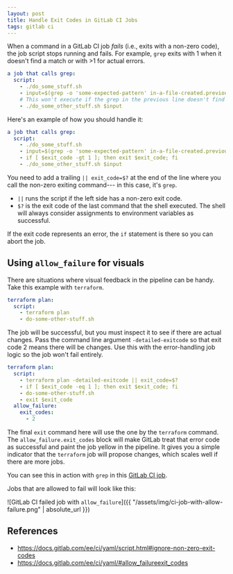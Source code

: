 ```yaml
---
layout: post
title: Handle Exit Codes in GitLab CI Jobs
tags: gitlab ci
---
```


When a command in a GitLab CI job _fails_ (i.e., exits with a non-zero code), the job script stops running and fails.
For example, `grep` exits with 1 when it doesn't find a match or with >1 for actual errors.

```yaml
a job that calls grep:
  script:
    - ./do_some_stuff.sh
    - input=$(grep -o 'some-expected-pattern' in-a-file-created.previously)
    # This won't execute if the grep in the previous line doesn't find a match.
    - ./do_some_other_stuff.sh $input
```

Here's an example of how you should handle it:

```yaml
a job that calls grep:
  script:
    - ./do_some_stuff.sh
    - input=$(grep -o 'some-expected-pattern' in-a-file-created.previously) || exit_code=$?
    - if [ $exit_code -gt 1 ]; then exit $exit_code; fi
    - ./do_some_other_stuff.sh $input
```

You need to add a trailing `|| exit_code=$?` at the end of the line where you call the non-zero exiting command---
in this case, it's `grep`.

- `||` runs the script if the left side has a non-zero exit code.
- `$?` is the exit code of the last command that the shell executed. The shell will always consider assignments to
    environment variables as successful.

If the exit code represents an error, the `if` statement is there so you can abort the job.

## Using `allow_failure` for visuals

There are situations where visual feedback in the pipeline can be handy. Take this example with `terraform`.

```yaml
terraform plan:
  script:
    - terraform plan
    - do-some-other-stuff.sh 
```

The job will be successful, but you must inspect it to see if there are actual changes. Pass the command line argument
`-detailed-exitcode` so that exit code 2 means there will be changes. Use this with the error-handling job logic
so the job won't fail entirely.

```yaml
terraform plan:
  script:
    - terraform plan -detailed-exitcode || exit_code=$?
    - if [ $exit_code -eq 1 ]; then exit $exit_code; fi
    - do-some-other-stuff.sh 
    - exit $exit_code
  allow_failure:
    exit_codes:
      - 2
```

The final `exit` command here will use the one by the `terraform` command. The `allow_failure.exit_codes` block
will make GitLab treat that error code as successful and paint the job yellow in the pipeline. It gives you
a simple indicator that the `terraform` job will propose changes, which scales well if there are more jobs.

You can see this in action with `grep` in this [GitLab CI job](https://gitlab.com/ginolatorilla/gitlab-ci-recipes/-/jobs/7166047999).

Jobs that are allowed to fail will look like this:

![GitLab CI failed job with `allow_failure`]({{ "/assets/img/ci-job-with-allow-failure.png" | absolute_url }})


## References

- <https://docs.gitlab.com/ee/ci/yaml/script.html#ignore-non-zero-exit-codes>
- <https://docs.gitlab.com/ee/ci/yaml/#allow_failureexit_codes>
